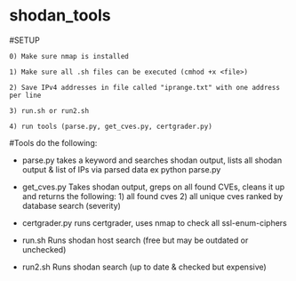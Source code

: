 # shodan_tools

#SETUP

	0) Make sure nmap is installed 

	1) Make sure all .sh files can be executed (cmhod +x <file>)

	2) Save IPv4 addresses in file called "iprange.txt" with one address per line
	
	3) run.sh or run2.sh

	4) run tools (parse.py, get_cves.py, certgrader.py)


#Tools do the following:

*  parse.py 
	takes a keyword and searches shodan output, lists all shodan output & list of IPs via parsed data
		ex 
			python parse.py <keyword>

*  get_cves.py
	Takes shodan output, greps on all found CVEs, cleans it up and returns the following:
		1) all found cves
		2) all unique cves ranked by database search (severity)

*  certgrader.py
	runs certgrader, uses nmap to check all ssl-enum-ciphers

*  run.sh
	Runs shodan host search (free but may be outdated or unchecked)

*  run2.sh
	Runs shodan search (up to date & checked but expensive)
